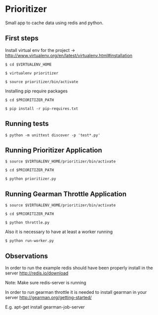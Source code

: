 Prioritizer
==================

Small app to cache data using redis and python.

First steps
------------
Install virtual env for the project -> http://www.virtualenv.org/en/latest/virtualenv.html#installation


    $ cd $VIRTUALENV_HOME

    $ virtualenv prioritizer

    $ source prioritizer/bin/activate

Installing pip require packages

    $ cd $PRIORITIZER_PATH

    $ pip install -r pip-requires.txt
    
Running tests
-------------

    $ python -m unittest discover -p 'test*.py'

Running Prioritizer Application
-------------------------------

    $ source $VIRTUALENV_HOME/prioritizer/bin/activate
    
    $ cd $PRIORITIZER_PATH

    $ python prioritizer.py

Running Gearman Throttle Application
------------------------------------

    $ source $VIRTUALENV_HOME/prioritizer/bin/activate
    
    $ cd $PRIORITIZER_PATH

    $ python throttle.py

Also it is necessary to have at least a worker running

    $ python run-worker.py


Observations
------------
In order to run the example redis should have been properly install in the server
http://redis.io/download

Note: Make sure redis-server is running

In order to run gearman throttle it is needed to install gearman in your server http://gearman.org/getting-started/

E.g. apt-get install gearman-job-server
